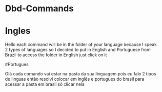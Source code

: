 # Dbd-Commands

# Ingles

 Hello each command will be in the folder of your language because I speak 2 types of languages so I decided to put in English and Portuguese from Brazil to access the folder in English just click on it

#Portugues

 Olá cada comando vai estar na pasta da sua linguagem pois eu falo 2 tipos de linguas então resolvi colocar em inglês e portugues do brasil para acessar a pasta em brasil só clicar nela
